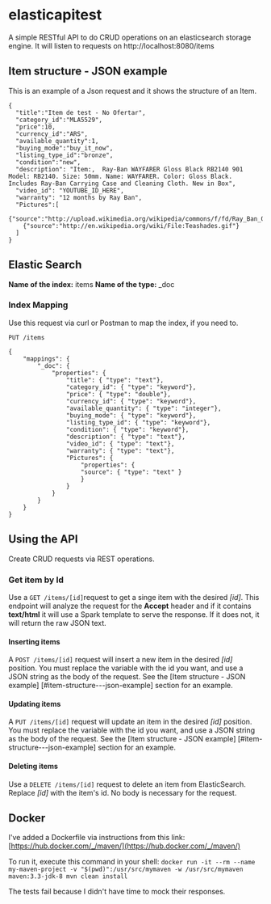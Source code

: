 # elasticapitest

A simple RESTful API to do CRUD operations on an elasticsearch storage engine. It will listen to requests on http://localhost:8080/items


## Item structure - JSON example
This is an example of a Json request and it shows the structure of an Item.
	
	{
	  "title":"Item de test - No Ofertar",
	  "category_id":"MLA5529",
	  "price":10,
	  "currency_id":"ARS",
	  "available_quantity":1,
	  "buying_mode":"buy_it_now",
	  "listing_type_id":"bronze",
	  "condition":"new",
	  "description": "Item:,  Ray-Ban WAYFARER Gloss Black RB2140 901  Model: RB2140. Size: 50mm. Name: WAYFARER. Color: Gloss Black. Includes Ray-Ban Carrying Case and Cleaning Cloth. New in Box",
	  "video_id": "YOUTUBE_ID_HERE",
	  "warranty": "12 months by Ray Ban",
	  "Pictures":[
	    {"source":"http://upload.wikimedia.org/wikipedia/commons/f/fd/Ray_Ban_Original_Wayfarer.jpg"},
	    {"source":"http://en.wikipedia.org/wiki/File:Teashades.gif"}
	  ]
	}



## Elastic Search

**Name of the index:** items
**Name of the type:** \_doc


### Index Mapping
Use this request via curl or Postman to map the index, if you need to.

	PUT /items

	{
		"mappings": {
			"_doc": {
				"properties": {
					"title": { "type": "text"},
					"category_id": { "type": "keyword"},
					"price": { "type": "double"},
					"currency_id": { "type": "keyword"},
					"available_quantity": { "type": "integer"},
					"buying_mode": { "type": "keyword"},
					"listing_type_id": { "type": "keyword"},
					"condition": { "type": "keyword"},
					"description": { "type": "text"},
					"video_id": { "type": "text"},
					"warranty": { "type": "text"},
					"Pictures": { 
	            		"properties": {
	                	"source": { "type": "text" }
	            		}
					}
				}
			}
		}
	}


## Using the API

Create CRUD requests via REST operations.

### Get item by Id

Use a `GET /items/[id]`request to get a singe item with the desired _[id]_. This endpoint will analyze the request for the __Accept__ header and if it contains __text/html__ it will use a Spark template to serve the response. If it does not, it will return the raw JSON text.

#### Inserting items

A `POST /items/[id]` request will insert a new item in the desired _[id]_ position. You must replace the variable with the id you want, and use a JSON string as the body of the request. See the [Item structure - JSON example] [#item-structure---json-example] section for an example.

#### Updating items

A `PUT /items/[id]` request will update an item in the desired _[id]_ position. You must replace the variable with the id you want, and use a JSON string as the body of the request. See the [Item structure - JSON example] [#item-structure---json-example] section for an example.

#### Deleting items

Use a `DELETE /items/[id]` request to delete an item from ElasticSearch. Replace _[id]_ with the item's id. No body is necessary for the request.


## Docker

I've added a Dockerfile via instructions from this link: [https://hub.docker.com/_/maven/](https://hub.docker.com/_/maven/)

To run it, execute this command in your shell:
`docker run -it --rm --name my-maven-project -v "$(pwd)":/usr/src/mymaven -w /usr/src/mymaven maven:3.3-jdk-8 mvn clean install`

The tests fail because I didn't have time to mock their responses.

